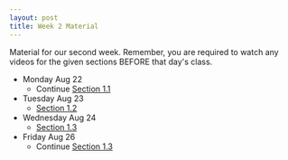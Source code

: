 ```yaml
---
layout: post
title: Week 2 Material
---
```


Material for our second week. Remember, you are required to watch
any videos for the given sections BEFORE that day's class.

- Monday Aug 22
    - Continue [Section 1.1]({{site.baseurl}}part1/)
- Tuesday Aug 23
    - [Section 1.2]({{site.baseurl}}part1/)
- Wednesday Aug 24
    - [Section 1.3]({{site.baseurl}}part1/)
- Friday Aug 26
    - Continue [Section 1.3]({{site.baseurl}}part1/)
